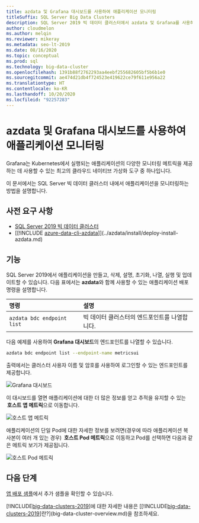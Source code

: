 ```yaml
---
title: azdata 및 Grafana 대시보드를 사용하여 애플리케이션 모니터링
titleSuffix: SQL Server Big Data Clusters
description: SQL Server 2019 빅 데이터 클러스터에서 azdata 및 Grafana를 사용하여 애플리케이션을 모니터링합니다.
author: cloudmelon
ms.author: melqin
ms.reviewer: mikeray
ms.metadata: seo-lt-2019
ms.date: 08/16/2020
ms.topic: conceptual
ms.prod: sql
ms.technology: big-data-cluster
ms.openlocfilehash: 1391b88f2762293aa4eebf255682605bf5b6b1e0
ms.sourcegitcommit: ae474d21db4f724523e419622ce79f611e956a22
ms.translationtype: HT
ms.contentlocale: ko-KR
ms.lasthandoff: 10/20/2020
ms.locfileid: "92257283"
---
```

# <a name="monitor-applications-with-azdata-and-grafana-dashboard"></a>azdata 및 Grafana 대시보드를 사용하여 애플리케이션 모니터링

Grafana는 Kubernetes에서 실행되는 애플리케이션의 다양한 모니터링 메트릭을 제공하는 데 사용할 수 있는 최고의 클라우드 네이티브 가상화 도구 중 하나입니다.  

이 문서에서는 SQL Server 빅 데이터 클러스터 내에서 애플리케이션을 모니터링하는 방법을 설명합니다.

## <a name="prerequisites"></a>사전 요구 사항

- [SQL Server 2019 빅 데이터 클러스터](deployment-guidance.md)
- [[!INCLUDE [azure-data-cli-azdata](../includes/azure-data-cli-azdata.md)]](../azdata/install/deploy-install-azdata.md)

## <a name="capabilities"></a>기능

SQL Server 2019에서 애플리케이션을 만들고, 삭제, 설명, 초기화, 나열, 실행 및 업데이트할 수 있습니다. 다음 표에서는 **azdata**와 함께 사용할 수 있는 애플리케이션 배포 명령을 설명합니다.

|명령 |설명 |
|:---|:---|
|`azdata bdc endpoint list` | 빅 데이터 클러스터의 엔드포인트를 나열합니다. |


다음 예제를 사용하여 **Grafana 대시보드**의 엔드포인트를 나열할 수 있습니다.

```bash
azdata bdc endpoint list --endpoint-name metricsui 
```

출력에서는 클러스터 사용자 이름 및 암호를 사용하여 로그인할 수 있는 엔드포인트를 제공합니다. 

![Grafana 대시보드](media/big-data-cluster-monitor-apps/grafana-dashboard-endpoint.png)


이 대시보드를 열면 애플리케이션에 대한 더 많은 정보를 얻고 추적을 유지할 수 있는  **호스트 앱 메트릭**으로 이동합니다.  

![호스트 앱 메트릭](media/big-data-cluster-monitor-apps/host-apps-metrics.png)


애플리케이션의 단일 Pod에 대한 자세한 정보를 보려면(경우에 따라 애플리케이션 복사본이 여러 개 있는 경우)  **호스트 Pod 메트릭**으로 이동하고 Pod를 선택하면 다음과 같은 메트릭 보기가 제공됩니다.  

![호스트 Pod 메트릭](media/big-data-cluster-monitor-apps/host-pods-metrics.png) 


## <a name="next-steps"></a>다음 단계

[앱 배포 샘플](https://aka.ms/sql-app-deploy)에서 추가 샘플을 확인할 수 있습니다.

[!INCLUDE[big-data-clusters-2019](../includes/ssbigdataclusters-ss-nover.md)]에 대한 자세한 내용은 [[!INCLUDE[big-data-clusters-2019](../includes/ssbigdataclusters-ver15.md)]란?](big-data-cluster-overview.md)을 참조하세요.